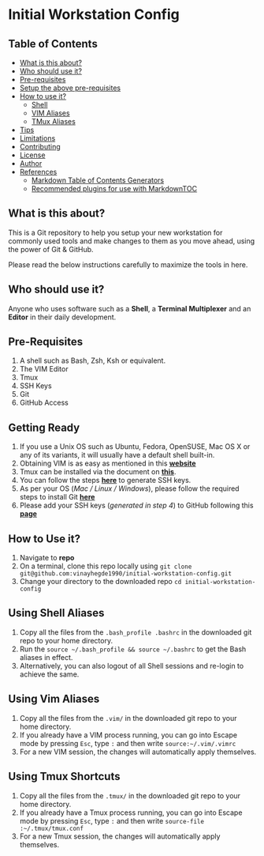 Initial Workstation Config
======================

## Table of Contents
- [What is this about?](#what-is-this-about)
- [Who should use it?](#who-should-use-it)
- [Pre-requisites](#pre-requisites)
 - [Setup the above pre-requisites](#getting-ready)
 - [How to use it?](#how-to-use-it)
    - [Shell](#using-shell-aliases)
    - [VIM Aliases](#using-vim-aliases)
    - [TMux Aliases](#using-tmux-shortcuts)
- [Tips](#tips)
- [Limitations](#limitations)
- [Contributing](#contributing)
- [License](#license)
- [Author](#author)
- [References](#references)
    - [Markdown Table of Contents Generators](#markdown-table-of-contents-generators)
    - [Recommended plugins for use with MarkdownTOC](#recommended-plugins-for-use-with-markdowntoc)

## What is this about?
This is a Git repository to help you setup your new workstation for commonly used tools and make changes to them as you move ahead, using the power of Git & GitHub.

Please read the below instructions carefully to maximize the tools in here.


## Who should use it?
Anyone who uses software such as a **Shell**, a **Terminal Multiplexer** and an **Editor** in their daily development.


## Pre-Requisites
1. A shell such as Bash, Zsh, Ksh or equivalent.
2. The VIM Editor
3. Tmux
4. SSH Keys
5. Git 
6. GitHub Access


## Getting Ready
1. If you use a Unix OS such as Ubuntu, Fedora, OpenSUSE, Mac OS X or any of its variants, it will usually have a default shell built-in.
2. Obtaining VIM is as easy as mentioned in this **[website](https://www.sitepoint.com/getting-started-vim/)**
3. Tmux can be installed via the document on **[this](https://howchoo.com/g/ytkwotvkztq/using-the-iterm-2-and-tmux-integration)**.
4. You can follow the steps [**here**](https://www.ssh.com/ssh/keygen/) to generate SSH keys.
5. As per your OS (*Mac / Linux / Windows*), please follow the required steps to install Git [**here**](https://linode.com/docs/development/version-control/how-to-install-git-on-linux-mac-and-windows/)
6. Please add your SSH keys (*generated in step 4*) to GitHub following this **[page](https://help.github.com/articles/generating-a-new-ssh-key-and-adding-it-to-the-ssh-agent/)**


## How to Use it?
1.  Navigate to **repo**
2.  On a terminal, clone this repo locally using 
  `git clone git@github.com:vinayhegde1990/initial-workstation-config.git`
3.  Change your directory to the downloaded repo
  `cd initial-workstation-config`


## Using Shell Aliases
1.  Copy all the files from the `.bash_profile .bashrc` in the downloaded git repo  to your home directory.
2.  Run the `source ~/.bash_profile && source ~/.bashrc` to get the Bash aliases in effect.
3.  Alternatively, you can also logout of all Shell sessions and re-login to achieve the same.


## Using Vim Aliases
1. Copy all the files from the `.vim/` in the downloaded git repo to your home directory.
2. If you already have a VIM process running, you can go into Escape mode by pressing `Esc`, type `:` and then write `source:~/.vim/.vimrc`
3. For a new VIM session, the changes will automatically apply themselves.

## Using Tmux Shortcuts
1. Copy all the files from the `.tmux/` in the downloaded git repo to your home directory.
2. If you already have a Tmux process running, you can go into Escape mode by pressing `Esc`, type `:` and then write `source-file :~/.tmux/tmux.conf`
3. For a new Tmux session, the changes will automatically apply themselves.